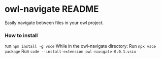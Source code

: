 # owl-navigate README


Easily navigate between files in your owl project.

### How to install

run `npm install -g vsce`
While in the owl-navigate directory:
Run `npx vsce package`
Run `code --install-extension owl-navigate-0.0.1.vsix`